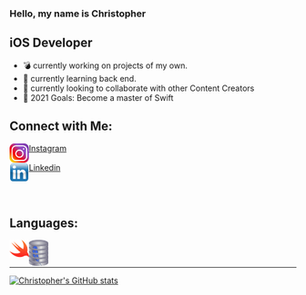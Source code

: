 ### Hello, my name is Christopher

## iOS Developer
- 💣 currently working on projects of my own.
- 📘 currently learning back end.
- 🎎 currently looking to collaborate with other Content Creators
- 📌 2021 Goals: Become a master of Swift 
 


## Connect with Me:
<img align="left" width="34px" src="images/instagramlogo.png">[Instagram]
<br />
<br />
<img align="left" width="34px" src="images/linkedIn-logo.png">
[Linkedin]

<br />
<br />




## Languages: 
<img align="left" width="34px" src="images/swiftlogo.png">

<img align="left" width="34px" src="images/sqllite.png">



<br />
<br />

---

[![Christopher's GitHub stats](https://github-readme-stats.vercel.app/api?username=DevboiDesigns&count_private=true)](https://github.com/anuraghazra/github-readme-stats)

[Instagram]:https://www.instagram.com/devboidesigns/ 
[Linkedin]:https://www.linkedin.com/in/christopher-hicks-63682512a 
[Twitter]:https://twitter.com/devboidesigns
